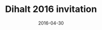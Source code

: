 ---
layout: post
title:  "Dihalt 2016 invitation"
date:   2016-04-30
party:  Multimatograf 2016
place:  4th
code:    organism & rasmer
music:   mmcm
gfx:
youtube: qhPeRVJ5HMs
---